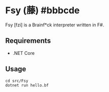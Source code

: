 # Fsy (藤) #bbbcde
Fsy [fzi] is a Brainf*ck interpreter written in F#.

## Requirements

- .NET Core

## Usage

```
cd src/Fsy
dotnet run hello.bf
```
